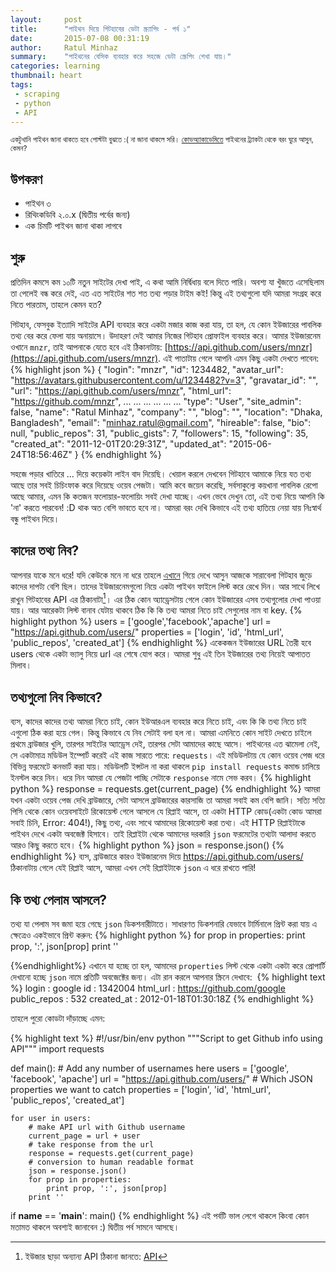 ```yaml
---
layout:     post
title:      "পাইথন দিয়ে গিটহাবের ডেটা স্ক্র্যাপিং - পর্ব ১"
date:       2015-07-08 00:31:19
author:     Ratul Minhaz
summary:    "পাইথনের বেসিক ব্যবহার করে সহজে ডেটা স্ক্রেপিং শেখা যায়।"
categories: learning
thumbnail: heart
tags:
 - scraping
 - python
 - API
---
```


<small>
  একটুখানি পাইথন জানা থাকতে হবে পোস্টটা বুঝতে :( না জানা থাকলে সরি। <a href="http://www.codecademy.com/en/tracks/python">কোডঅ্যাকাডেমিতে</a> পাইথনের ট্র্যাকটা থেকে বরং ঘুরে আসুন, কেমন?
</small>


## উপকরণ
- পাইথন ৩
- রিথিংকডিবি ২.০.x (দ্বিতীয় পর্বের জন্য)
- এক চিমটি পাইথন জানা থাকা লাগবে


## শুরু
প্রতিদিন কমসে কম ১০টি নতুন সাইটের দেখা পাই, এ কথা আমি নির্দ্বিধায় বলে দিতে পারি। অবশ্য যা খুঁজতে এসেছিলাম তা পেলেই বন্ধ করে দেই, এত এত সাইটের শত শত তথ্য পড়ার টাইম কই! কিন্তু এই তথ্যগুলো যদি আমরা সংগ্রহ করে নিতে পারতাম, তাহলে কেমন হত?

গিটহাব, ফেসবুক ইত্যাদি সাইটের API ব্যবহার করে একটা মজার কাজ করা যায়, তা হল, যে কোন ইউজারের পাবলিক তথ্য বের করে ফেলা যায় অনায়াসে। উদাহরণ দেই আমার নিজের গিটহাব প্রোফাইল ব্যবহার করে। আমার ইউজারনেম ওখানে `mnzr`, তাই আপনাকে যেতে হবে এই ঠিকানাটায়: [https://api.github.com/users/mnzr](https://api.github.com/users/mnzr). এই পাতাটায় গেলে আপনি এমন কিছু একটা দেখতে পাবেন:
{% highlight json %}
{
  "login": "mnzr",
  "id": 1234482,
  "avatar_url": "https://avatars.githubusercontent.com/u/1234482?v=3",
  "gravatar_id": "",
  "url": "https://api.github.com/users/mnzr",
  "html_url": "https://github.com/mnzr",
  ... ... ...
  ... ... ...
  "type": "User",
  "site_admin": false,
  "name": "Ratul Minhaz",
  "company": "",
  "blog": "",
  "location": "Dhaka, Bangladesh",
  "email": "minhaz.ratul@gmail.com",
  "hireable": false,
  "bio": null,
  "public_repos": 31,
  "public_gists": 7,
  "followers": 15,
  "following": 35,
  "created_at": "2011-12-01T20:29:31Z",
  "updated_at": "2015-06-24T18:56:46Z"
}
{% endhighlight %}

সহজে পড়ার খাতিরে ... দিয়ে কয়েকটা লাইন বাদ দিয়েছি। খেয়াল করলে দেখবেন গিটহাবে আমাকে নিয়ে যত তথ্য আছে তার সবই চিচিংফাক করে দিয়েছে ওয়েব পেজটা। আমি কবে জয়েন করেছি, সর্বসাকুল্যে কয়খানা পাবলিক রেপো আছে আমার, এমন কি কতজন ফলোয়ার-ফলোয়িং সবই দেখা যাচ্ছে। এখন ভেবে দেখুন তো, এই তথ্য নিয়ে আপনি কি 'না' করতে পারবেন! :D থাক অত বেশি ভাবতে হবে না। আমরা বরং দেখি কিভাবে এই তথ্য হাতিয়ে নেয়া যায় নিঃস্বার্থ বন্ধু পাইথন দিয়ে।


## কাদের তথ্য নিব?
আপনার যাকে মনে ধরে! যদি কেউকে মনে না ধরে তাহলে [এখানে](https://github.com/trending/developers) গিয়ে দেখে আসুন আজকে সারাবেলা গিটহাব জুড়ে কাদের দাপট্য বেশি ছিল। তাদের ইউজারনেমগুলো নিয়ে একটা পাইথন ফাইলে লিস্ট করে রেখে দিন। আর সাথে লিখে রাখুন গিটহাবের API এর ঠিকানাটা[^1]। এর ঠিক কোন অ্যাড্রেসটায় গেলে কোন ইউজারের এসব তথ্যগুলোর দেখা পাওয়া যায়। আর আরেকটা লিস্ট বানাব যেটায় থাকবে ঠিক কি কি তথ্য আমরা নিতে চাই সেগুলোর নাম বা key.
{% highlight python %}
users = ['google','facebook','apache']
url = "https://api.github.com/users/"
properties = ['login', 'id', 'html_url', 'public_repos', 'created_at']
{% endhighlight %}
একেকজন ইউজারের URL তৈরী হবে users থেকে একটা ভ্যালু নিয়ে url এর শেষে যোগ করে। আমরা শুধু এই তিন ইউজারের তথ্য নিয়েই আপাতত মিলাব।


## তথ্যগুলো নিব কিভাবে?
ব্যস, কাদের কাদের তথ্য আমরা নিতে চাই, কোন ইউআরএল ব্যবহার করে নিতে চাই, এবং কি কি তথ্য নিতে চাই এগুলো ঠিক করা হয়ে গেল। কিন্তু কিভাবে যে নিব সেটাই বলা হল না।
আমরা এমনিতে কোন সাইট দেখতে চাইলে প্রথমে ব্রাউজার খুলি, তারপর সাইটের অ্যাড্রেস দেই, তারপর সেটা আমাদের কাছে আসে। পাইথনের এত ঝামেলা নেই, সে একটামাত্র মডিউল ইম্পোর্ট করেই এই কাজ সারতে পারে: ‍`requests‍`। এই মডিউলটায় যে কোন ওয়েব পেজ ধরে বিভিন্ন ফরমেটে কনভার্ট করা যায়। মডিউলটি ইন্সটল না করা থাকলে `pip install requests` কমান্ড চালিয়ে ইনস্টল করে নিন।  ধরে নিন আমরা যে পেজটা পাচ্ছি সেটাকে `response` নামে সেভ করব।
{% highlight python %}
response = requests.get(current_page)
{% endhighlight %}
আমরা যখন একটা ওয়েব পেজ দেখি ব্রাউজারে, সেটা আসলে ব্রাউজারের কারসাজি তা আমরা সবাই কম বেশি জানি। সত্যি সত্যি পিসি থেকে কোন ওয়েবসাইটে রিকোয়েস্ট গেলে আসলে যে রিপ্লাই আসে, তা একটা HTTP কোড(একটা কোড আমরা সবাই চিনি, Error: 404!), কিছু তথ্য, এবং সাথে আমাদের রিকোয়েস্ট করা তথ্য। এই HTTP রিপ্লাইটাকে পাইথন দেখে একটা অবজেক্ট হিসাবে। তাই রিপ্লাইটা থেকে আমাদের দরকারি `json` ফরমেটের তথ্যটা আলাদা করতে আরও কিছু করতে হবে।
{% highlight python %}
json = response.json()
{% endhighlight %}
ব্যস, ব্রাউজারে কারও ইউজারনেম দিয়ে https://api.github.com/users/ ঠিকানাটায় গেলে যেই রিপ্লাই আসে, আমরা এখন সেই রিপ্লাইটাকে `json` এ ধরে রাখতে পারি!


## কি তথ্য পেলাম আসলে?
তথ্য যা পেলাম সব জমা হয়ে গেছে `json` ডিকশনারীটাতে। সাধারণত ডিকশনারি যেভাবে টার্মিনালে প্রিন্ট করা যায় এ ক্ষেত্রেও একইভাবে প্রিন্ট করুন:
{% highlight python %}
for prop in properties:
            print prop, ':', json[prop]
        print ''

{%endhighlight%}
এখানে যা হচ্ছে তা হল, আমাদের `properties` লিস্ট থেকে একটা একটা করে প্রোপার্টি দেখানো হচ্ছে `json` নামে প্রতিটি অবজেক্টের জন্য।
এটা রান করলে আপনার স্ক্রিনে দেখাবে:
‍‍‍
{% highlight text %}
login : google
id : 1342004
html_url : https://github.com/google
public_repos : 532
created_at : 2012-01-18T01:30:18Z
{% endhighlight %}


তাহলে পুরো কোডটা দাঁড়াচ্ছে এমন:

{% highlight text %}
#!/usr/bin/env python
"""Script to get Github info using API"""
import requests


def main():
    # Add any number of usernames here
    users = ['google', 'facebook', 'apache']
    url = "https://api.github.com/users/"
    # Which JSON properties we want to catch
    properties = ['login', 'id', 'html_url', 'public_repos', 'created_at']

    for user in users:
        # make API url with Github username
        current_page = url + user
        # take response from the url
        response = requests.get(current_page)
        # conversion to human readable format
        json = response.json()
        for prop in properties:
            print prop, ':', json[prop]
        print ''


if __name__ == '__main__':
    main()
{% endhighlight %}
এই পর্বটি ভাল লেগে থাকলে কিংবা কোন মতামত থাকলে অবশ্যই জানাবেন :) দ্বিতীয় পর্ব সামনে আসছে।


[^1]: ইউজার ছাড়া অন্যান্য API ঠিকানা জানতে: [API](https://developer.github.com/v3/)
